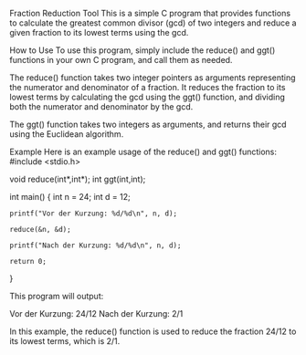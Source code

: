 Fraction Reduction Tool
This is a simple C program that provides functions to calculate the greatest common divisor (gcd) of two integers and reduce a given fraction to its lowest terms using the gcd.

How to Use
To use this program, simply include the reduce() and ggt() functions in your own C program, and call them as needed.

The reduce() function takes two integer pointers as arguments representing the numerator and denominator of a fraction. It reduces the fraction to its lowest terms by calculating the gcd using the ggt() function, and dividing both the numerator and denominator by the gcd.

The ggt() function takes two integers as arguments, and returns their gcd using the Euclidean algorithm.

Example
Here is an example usage of the reduce() and ggt() functions:
#include <stdio.h>

void reduce(int*,int*);
int ggt(int,int);

int main() {
    int n = 24;
    int d = 12;

    printf("Vor der Kurzung: %d/%d\n", n, d);

    reduce(&n, &d);

    printf("Nach der Kurzung: %d/%d\n", n, d);

    return 0;
}

This program will output:

Vor der Kurzung: 24/12
Nach der Kurzung: 2/1

In this example, the reduce() function is used to reduce the fraction 24/12 to its lowest terms, which is 2/1.
